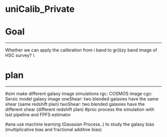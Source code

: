# uniCalib_Private



# Goal
----
Whether we can apply the calibration from i band to gr(i)zy band image of HSC survey? \\

# plan
----
#sim
    make different galaxy image simulations 
    rgc: COSMOS image 
    cgc: Sersic model galaxy image
        oneShear: two blended galaxies have the same shear (same redshift plan)
        twoShear: two blended galaxies have the different shear (different redshift plan)
#proc
    process the simulation with lsst pipeline and FPFS estimator

#ana 
    use machine learning (Gaussian Process..) to study the galaxy bias (multiplicative bias and fractional additive bias)


